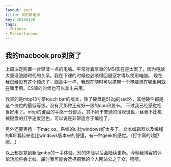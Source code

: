 ```yaml
---
layout: post
title: 我的新电脑
key: 20180130
tags:
- Chinese
- Miscellaneous
---
```


## 我的macbook pro到货了

上周决定购置一台轻薄一点的电脑。平常背着厚重的MSI实在是太累了。因为电脑太重没法随时代的关系，我在下课的时候也必须得回寝室才得以使用电脑。
现在我已经没有这个顾虑了，跟高中一样，我现在随时可以携带一个电脑想在哪里用就在哪里用。CS课的时候也可以拿出来用。

我买的是mbp13寸带touch bar的版本，除了硬盘是512g的ssd外，其他硬件都是这个价位的最低等级。没有买那种还有好一级的cpu和显卡。
不过我已经感觉相当好用了。mbp的键盘的手感十分舒适，其不同于普通的薄膜键盘，丝毫不比机械键盘的打字速度逊色，可以说是非常适合于编程了。

另外还要表扬一下mac os。系统的ui比windows好太多了。文本编辑器以及编程的IDE看起来也比windows版本来的舒适，有一种geek的感觉。（打字真的超舒服....)

以上都是拿到新版mbp的一手体验。别的体验以后会陆续更新。今晚我博客的评论功能将会上线。届时我可能会选择把我的个人网站公之于众，嘻嘻。
